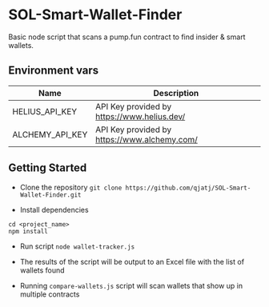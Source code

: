 # SOL-Smart-Wallet-Finder
Basic node script that scans a pump.fun contract to find insider & smart wallets.

## Environment vars
| Name | Description |
| ----------- | ----------- |
| HELIUS_API_KEY | API Key provided by https://www.helius.dev/ |
| ALCHEMY_API_KEY | API Key provided by https://www.alchemy.com/ |

## Getting Started

- Clone the repository
`git clone https://github.com/qjatj/SOL-Smart-Wallet-Finder.git`

- Install dependencies
```
cd <project_name>
npm install
```

- Run script
`node wallet-tracker.js`

- The results of the script will be output to an Excel file with the list of wallets found
- Running `compare-wallets.js` script will scan wallets that show up in multiple contracts